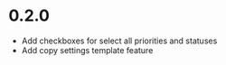 # 0.2.0
* Add checkboxes for select all priorities and statuses
* Add copy settings template feature
